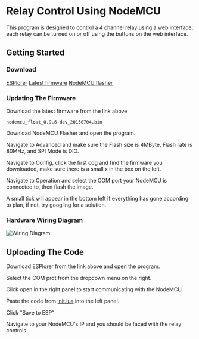 # Relay Control Using NodeMCU

This program is designed to control a 4 channel relay using a web interface, each relay can be turned on or off using the buttons on the web interface.

## Getting Started

### Download

[ESPlorer](https://esp8266.ru/esplorer/)
[Latest firmware](https://github.com/nodemcu/nodemcu-firmware/releases)
[NodeMCU flasher](https://github.com/nodemcu/nodemcu-flasher)

### Updating The Firmware

Download the latest firmware from the link above

```
nodemcu_float_0.9.6-dev_20150704.bin
```
Download NodeMCU Flasher and open the program.

Navigate to Advanced and make sure the Flash size is 4MByte, Flash rate is 80MHz, and SPI Mode is DIO.

Navigate to Config, click the first cog and find the firmware you downloaded, make sure there is a small x in the box on the left. 

Navigate to Operation and select the COM port your NodeMCU is connected to, then flash the image.

A small tick will appear in the bottom left if everything has gone according to plan, if not, try googling for a solution.

### Hardware Wiring Diagram
  
![Wiring  Diagram](https://github.com/CJ0206/NodeMCU-ESP8266-RelayControl/blob/master/Circuit%20Diagram.png?raw=true)

## Uploading The Code

Download ESPlorer from the link above and open the program.

Select the COM prot from the dropdown menu on the right.

Click open in the right panel to start communicating with the NodeMCU.

Paste the code from [init.lua](init.lua) into the left panel.

Click "Save to ESP"


Navigate to your NodeMCU's IP and you should be faced with the relay controls.
